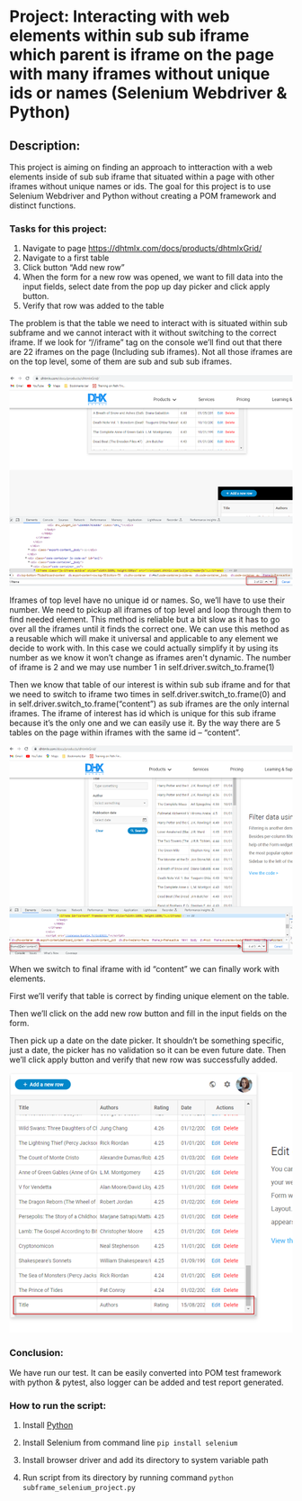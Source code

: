 # Project: Interacting with web elements within sub sub iframe which parent is iframe on the page with many iframes without unique ids or names (Selenium Webdriver & Python)


## Description: 
This project is aiming on finding an approach to intteraction with a web elements inside of sub sub iframe that situated within a page with other iframes without unique names or ids.
The goal for this project is to use Selenium Webdriver and Python without creating a POM framework and distinct functions.

### Tasks for this project: 

1)  Navigate to page https://dhtmlx.com/docs/products/dhtmlxGrid/
2)	Navigate to a first table
3)	Click button “Add new row”
4)	When the form for a new row was opened, we want to fill data into the input fields, select date from the pop up day picker and click apply button.
5)	Verify that row was added to the table

The problem is that the table we need to interact with is situated within sub subframe and we cannot interact with it without switching to the correct iframe. If we look for “//iframe” tag on the console we’ll find out that there are 22 iframes on the page (Including sub iframes). Not all those iframes are on the top level, some of them are sub and sub sub iframes. 

![img.png](img.png)

Iframes of top level have no unique id or names. So, we’ll have to use their number. We need to pickup all iframes of top level and loop through them to find needed element. This method is reliable but a bit slow as it has to go over all the iframes until it finds the correct one. We can use this method as a reusable which will make it universal and applicable to any element we decide to work with. In this case we could actually simplify it by using its number as we know it won’t change as iframes aren't dynamic. The number of iframe is 2 and we may use number 1 in self.driver.switch_to.frame(1)

Then we know that table of our interest is within sub sub iframe and for that we need to switch to iframe two times in self.driver.switch_to.frame(0) and in self.driver.switch_to.frame(“content”) as sub iframes are the only internal iframes. The iframe of interest has id which is unique for this sub iframe because it’s the only one and we can easily use it. By the way there are 5 tables on the page within iframes with the same id – “content”.  

![img_1.png](img_1.png)

When we switch to final iframe with id “content” we can finally work with elements. 

First we’ll verify that table is correct by finding unique element on the table. 

Then we’ll click on the add new row button and fill in the input fields on the form.

Then pick up a date on the date picker. It shouldn’t be something specific, just a date, the picker has no validation so it can be even future date.
Then we’ll click apply button and verify that new row was successfully added.

![img_2.png](img_2.png)

### Conclusion:
We have run our test. It can be easily converted into POM test framework with python & pytest, also logger can be added and test report generated. 

### How to run the script:
1. Install [Python](https://www.python.org/)
2. Install Selenium from command line
```pip install selenium```
   
3. Install browser driver and add its directory to system variable path
4. Run script from its directory by running command
```python subframe_selenium_project.py```
